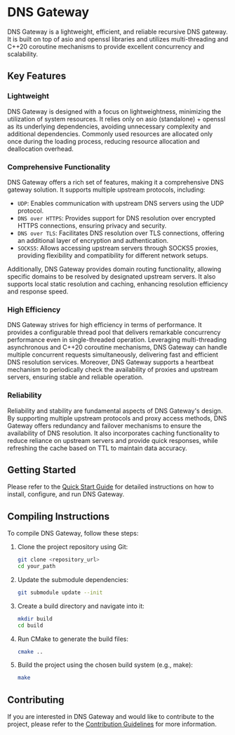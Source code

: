 # DNS Gateway

DNS Gateway is a lightweight, efficient, and reliable recursive DNS gateway. It is built on top of asio and openssl libraries and utilizes multi-threading and C++20 coroutine mechanisms to provide excellent concurrency and scalability.

## Key Features

### Lightweight

DNS Gateway is designed with a focus on lightweightness, minimizing the utilization of system resources. It relies only on asio (standalone) + openssl as its underlying dependencies, avoiding unnecessary complexity and additional dependencies. Commonly used resources are allocated only once during the loading process, reducing resource allocation and deallocation overhead.

### Comprehensive Functionality

DNS Gateway offers a rich set of features, making it a comprehensive DNS gateway solution. It supports multiple upstream protocols, including:

- `UDP`: Enables communication with upstream DNS servers using the UDP protocol.
- `DNS over HTTPS`: Provides support for DNS resolution over encrypted HTTPS connections, ensuring privacy and security.
- `DNS over TLS`: Facilitates DNS resolution over TLS connections, offering an additional layer of encryption and authentication.
- `SOCKS5`: Allows accessing upstream servers through SOCKS5 proxies, providing flexibility and compatibility for different network setups.

Additionally, DNS Gateway provides domain routing functionality, allowing specific domains to be resolved by designated upstream servers. It also supports local static resolution and caching, enhancing resolution efficiency and response speed.

### High Efficiency

DNS Gateway strives for high efficiency in terms of performance. It provides a configurable thread pool that delivers remarkable concurrency performance even in single-threaded operation. Leveraging multi-threading asynchronous and C++20 coroutine mechanisms, DNS Gateway can handle multiple concurrent requests simultaneously, delivering fast and efficient DNS resolution services. Moreover, DNS Gateway supports a heartbeat mechanism to periodically check the availability of proxies and upstream servers, ensuring stable and reliable operation.

### Reliability

Reliability and stability are fundamental aspects of DNS Gateway's design. By supporting multiple upstream protocols and proxy access methods, DNS Gateway offers redundancy and failover mechanisms to ensure the availability of DNS resolution. It also incorporates caching functionality to reduce reliance on upstream servers and provide quick responses, while refreshing the cache based on TTL to maintain data accuracy.

## Getting Started

Please refer to the [Quick Start Guide](/docs/quickstart.md) for detailed instructions on how to install, configure, and run DNS Gateway.

## Compiling Instructions

To compile DNS Gateway, follow these steps:

1. Clone the project repository using Git:

   ```bash
   git clone <repository_url>
   cd your_path
   ```
 
2. Update the submodule dependencies:
   
   ```bash
   git submodule update --init
   ```
 
3. Create a build directory and navigate into it:

   ```bash
   mkdir build
   cd build
   ```
 
4. Run CMake to generate the build files:
   
   ```bash
   cmake ..
   ```
 
5. Build the project using the chosen build system (e.g., make):

   ```bash
   make
   ```
    
## Contributing

If you are interested in DNS Gateway and would like to contribute to the project, please refer to the [Contribution Guidelines](/docs/contributing.md) for more information.
